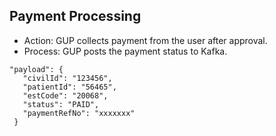 ## Payment Processing
- Action: GUP collects payment from the user after approval.
- Process: GUP posts the payment status to Kafka.

```
"payload": {
   "civilId": "123456",
   "patientId": "56465",
   "estCode": "20068",
   "status": "PAID",
   "paymentRefNo": "xxxxxxx"
 }

```
